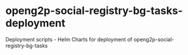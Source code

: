 # openg2p-social-registry-bg-tasks-deployment
Deployment scripts - Helm Charts for deployment of openg2p-social-registry-bg-tasks
